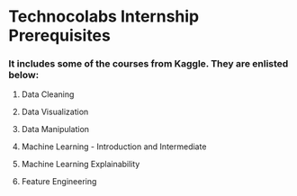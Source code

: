 # Technocolabs Internship Prerequisites

### It includes some of the courses from Kaggle. They are enlisted below:

1) Data Cleaning

2) Data Visualization

3) Data Manipulation

4) Machine Learning - Introduction and Intermediate

5) Machine Learning Explainability

6) Feature Engineering
